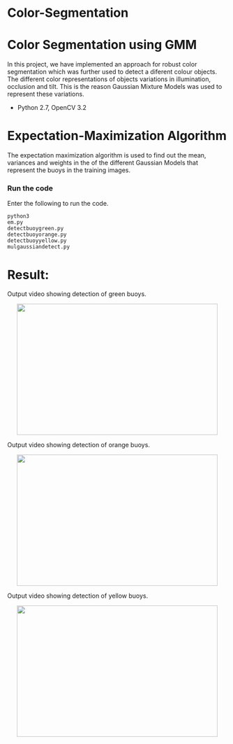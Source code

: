 # Color-Segmentation
Color Segmentation using GMM
============================

In this project, we have implemented an approach for robust color segmentation which was further used to detect a diferent colour objects. The different color representations of objects variations in illumination, occlusion and tilt. This is the reason Gaussian Mixture Models was used to represent these variations.

* Python 2.7, OpenCV 3.2

# Expectation-Maximization Algorithm
The expectation maximization algorithm is used to find out the mean, variances and weights in the of the different Gaussian Models that represent the buoys in the training images.


### Run the code

Enter the following to run the code.

```
python3 
em.py
detectbuoygreen.py
detectbuoyorange.py
detectbuoyyellow.py
mulgaussiandetect.py
```


# Result:

Output video showing detection of green buoys.

<p align="center">
  <img width="460" height="300" src="https://user-images.githubusercontent.com/55011289/78616251-bef29e00-7841-11ea-928a-f6ff94a33482.gif">
</p>


Output video showing detection of orange buoys. 

<p align="center">
  <img width="460" height="300" src="https://user-images.githubusercontent.com/55011289/78616035-1ba18900-7841-11ea-8324-b5b94c8646e6.gif">
</p>


Output video showing detection of yellow buoys. 

<p align="center">
  <img width="460" height="300" src="https://user-images.githubusercontent.com/55011289/78615701-3a535000-7840-11ea-8ae6-ae6d87a3639f.gif">
</p>

